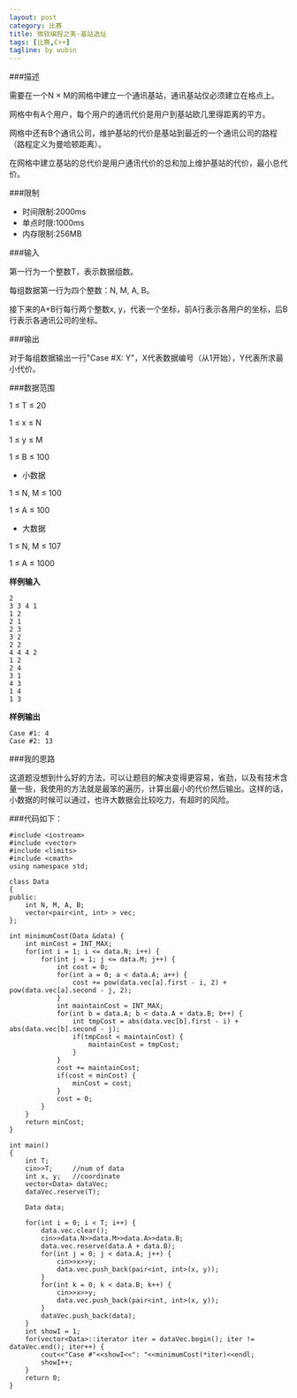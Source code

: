```yaml
---
layout: post
category: 比赛
title: 微软编程之美-基站选址
tags: [比赛,C++]
tagline: by wubin
---
```


###描述

需要在一个N × M的网格中建立一个通讯基站，通讯基站仅必须建立在格点上。

网格中有A个用户，每个用户的通讯代价是用户到基站欧几里得距离的平方。

网格中还有B个通讯公司，维护基站的代价是基站到最近的一个通讯公司的路程（路程定义为曼哈顿距离）。

在网格中建立基站的总代价是用户通讯代价的总和加上维护基站的代价，最小总代价。

<!--more-->

###限制

* 时间限制:2000ms
* 单点时限:1000ms
* 内存限制:256MB

###输入

第一行为一个整数T，表示数据组数。

每组数据第一行为四个整数：N, M, A, B。

接下来的A+B行每行两个整数x, y，代表一个坐标，前A行表示各用户的坐标，后B行表示各通讯公司的坐标。

###输出

对于每组数据输出一行"Case #X: Y"，X代表数据编号（从1开始），Y代表所求最小代价。

###数据范围

1 ≤ T ≤ 20

1 ≤ x ≤ N

1 ≤ y ≤ M

1 ≤ B ≤ 100

* 小数据

1 ≤ N, M ≤ 100

1 ≤ A ≤ 100

* 大数据

1 ≤ N, M ≤ 107

1 ≤ A ≤ 1000

**样例输入**

	2
	3 3 4 1
	1 2
	2 1
	2 3
	3 2
	2 2
	4 4 4 2
	1 2
	2 4
	3 1
	4 3
	1 4
	1 3

**样例输出**

	Case #1: 4
	Case #2: 13

###我的思路

这道题没想到什么好的方法，可以让题目的解决变得更容易，省劲，以及有技术含量一些，我使用的方法就是最笨的遍历，计算出最小的代价然后输出。这样的话，小数据的时候可以通过，也许大数据会比较吃力，有超时的风险。

###代码如下：

	#include <iostream>
	#include <vector>
	#include <limits>
	#include <cmath>
	using namespace std;

	class Data
	{
	public:
	    int N, M, A, B;
	    vector<pair<int, int> > vec;
	};

	int minimumCost(Data &data) {
	    int minCost = INT_MAX;
	    for(int i = 1; i <= data.N; i++) {
	        for(int j = 1; j <= data.M; j++) {
				int cost = 0;
	            for(int a = 0; a < data.A; a++) {
	                cost += pow(data.vec[a].first - i, 2) + pow(data.vec[a].second - j, 2);
	            }
				int maintainCost = INT_MAX;
	            for(int b = data.A; b < data.A + data.B; b++) {
					int tmpCost = abs(data.vec[b].first - i) + abs(data.vec[b].second - j);
	                if(tmpCost < maintainCost) {
						maintainCost = tmpCost;
					}
	            }
				cost += maintainCost;
	            if(cost < minCost) {
	                minCost = cost;
	            }
				cost = 0;
	        }
	    }
	    return minCost;
	}

	int main()
	{
	    int T;
	    cin>>T;     //num of data
	    int x, y;   //coordinate
	    vector<Data> dataVec;
	    dataVec.reserve(T);
	    
	    Data data;
	    
	    for(int i = 0; i < T; i++) {
	        data.vec.clear();
	        cin>>data.N>>data.M>>data.A>>data.B;
	        data.vec.reserve(data.A + data.B);
	        for(int j = 0; j < data.A; j++) {
	            cin>>x>>y;
	            data.vec.push_back(pair<int, int>(x, y));
	        }
	        for(int k = 0; k < data.B; k++) {
	            cin>>x>>y;
	            data.vec.push_back(pair<int, int>(x, y));
	        }
	        dataVec.push_back(data);
	    }
	    int showI = 1;
	    for(vector<Data>::iterator iter = dataVec.begin(); iter != dataVec.end(); iter++) {
	        cout<<"Case #"<<showI<<": "<<minimumCost(*iter)<<endl;
	        showI++;
	    }
	    return 0;
	}

